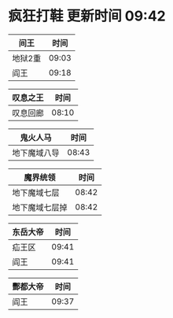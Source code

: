 # 疯狂打鞋 更新时间 09:42

| 间王   | 时间    |
|--------|-------|
| 地狱2重 | 09:03 |
| 阎王 | 09:18 |

| 叹息之王   | 时间    |
|--------|-------|
| 叹息回廊 | 08:10 |

| 鬼火人马   | 时间    |
|--------|-------|
| 地下魔域八导 | 08:43 |

| 魔界统领   | 时间    |
|--------|-------|
| 地下魔域七层 | 08:42 |
| 地下魔域七层掉 | 08:42 |

| 东岳大帝   | 时间    |
|--------|-------|
| 疝王区 | 09:41 |
| 阎王 | 09:41 |

| 酆都大帝   | 时间    |
|--------|-------|
| 阎王 | 09:37 |